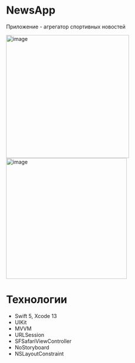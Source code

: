 # NewsApp
Приложение - агрегатор спортивных новостей

<img width="333" alt="image" src="https://user-images.githubusercontent.com/101988559/214552050-89f4469e-229a-4258-afe6-88dff559b6bf.png"> <img width="327" alt="image" src="https://user-images.githubusercontent.com/101988559/214552254-271adbfc-f369-4eeb-b6b8-11ac99afcb4d.png">

# Технологии 

* Swift 5, Xcode 13
* UIKit
* MVVM
* URLSession
* SFSafariViewController
* NoStoryboard
* NSLayoutConstraint
